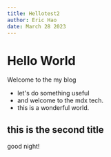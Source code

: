 ```yaml
---
title: Hellotest2 
author: Eric Hao
date: March 28 2023
---
```


# Hello World
Welcome to the my blog
* let's do something useful
* and welcome to the mdx tech.
* this is a wonderful world.

## this is the second title
good night!
